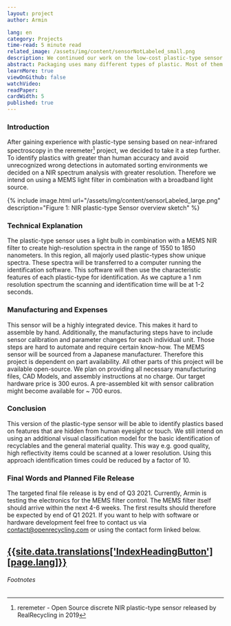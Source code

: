 ```yaml
---
layout: project
author: Armin

lang: en
category: Projects
time-read: 5 minute read
related_image: /assets/img/content/sensorNotLabeled_small.png
description: We continued our work on the low-cost plastic-type sensor. This version uses a MEMS Light Filter and a serial data interface.
abstract: Packaging uses many different types of plastic. Most of them have the same haptics and optical appearance. As soon as sorting happens in an automated manner e.g. using robots, it is mandatory to use accurate sensing devices. This is the only way automatically recycled plastics can reach a purity that is good enough for closed-loop recycling.
learnMore: true
viewOnGithub: false
watchVideo: 
readPaper:
cardWidth: 5
published: true
---
```


### Introduction
After gaining experience with plastic-type sensing based on near-infrared spectroscopy in the reremeter[^1] project, we decided to take it a step further. To identify plastics with greater than human accuracy and avoid unrecognized wrong detections in automated sorting environments we decided on a NIR spectrum analysis with greater resolution. Therefore we intend on using a MEMS light filter in combination with a broadband light source.
 
{% include image.html url="/assets/img/content/sensorLabeled_large.png" description="Figure 1: NIR plastic-type Sensor overview sketch" %}
### Technical Explanation
The plastic-type sensor uses a light bulb in combination with a MEMS NIR filter to create high-resolution spectra in the range of 1550 to 1850 nanometers. In this region, all majorly used plastic-types show unique spectra.
These spectra will be transferred to a computer running the identification software. This software will then use the characteristic features of each plastic-type for identification.
As we capture a 1 nm resolution spectrum the scanning and identification time will be at 1-2 seconds.
 
### Manufacturing and Expenses
This sensor will be a highly integrated device. This makes it hard to assemble by hand. Additionally, the manufacturing steps have to include sensor calibration and parameter changes for each individual unit. Those steps are hard to automate and require certain know-how.
The MEMS sensor will be sourced from a Japanese manufacturer. Therefore this project is dependent on part availability.
All other parts of this project will be available open-source. We plan on providing all necessary manufacturing files, CAD Models, and assembly instructions at no charge. Our target hardware price is 300 euros. A pre-assembled kit with sensor calibration might become available for ~ 700 euros.
 
### Conclusion
This version of the plastic-type sensor will be able to identify plastics based on features that are hidden from human eyesight or touch. We still intend on using an additional visual classification model for the basic identification of recyclables and the general material quality. This way e.g. good quality, high reflectivity items could be scanned at a lower resolution. Using this approach identification times could be reduced by a factor of 10.
 
<div class="container p-5"></div>
 
### Final Words and Planned File Release
The targeted final file release is by end of Q3 2021. Currently, Armin is testing the electronics for the MEMS filter control. The MEMS filter itself should arrive within the next 4-6 weeks. The first results should therefore be expected by end of Q1 2021.
If you want to help with software or hardware development feel free to contact us via contact@openrecycling.com or using the contact form linked below.
 
<a class="btn btn-outline-primary my-sm-3" href="/{{page.lang}}/contact.html">{{site.data.translations['IndexHeadingButton'][page.lang]}}</a>
---
###### Footnotes
[^1]: reremeter - Open Source discrete NIR plastic-type sensor released by RealRecycling in 2019